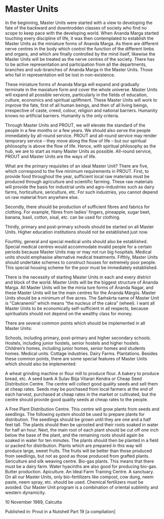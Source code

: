 # Master Units

In the beginning, Master Units were started with a view to developing the fate of the backward and downtrodden classes of society who find no scope to keep pace with the developing world. When Ananda Marga started touching every discipline of life, it was then contemplated to establish the Master Units as the miniature forms of Ananda Marga. As there are different nerve centres in the body which control the function of the different limbs and organs, and which are finally controlled by the mind itself, likewise the Master Units will be treated as the nerve centres of the society. There has to be active representation and participation from all the departments, branches and sub-branches of Ananda Marga in the Master Units. Those who fail in representation will be lost in non-existence.

These miniature forms of Ananda Marga will expand and gradually terminate in the maxiature form and cover the whole universe. Master Units will expand all possible services, particularly in the fields of education, culture, economics and spiritual upliftment. These Master Units will work to improve the fate, first of all human beings, and then of all living beings, irrespective of caste, creed, colour, religion and national barriers. Humanity knows no artificial barriers. Humanity is the only criteria.

Through Master Units and PROUT, we will elevate the standard of the people in a few months or a few years. We should also serve the people immediately by all-round service. PROUT and all-round service may render temporary service – they move along the flow of life – but our spiritual philosophy is above the flow of life. Hence, with spiritual philosophy as the hub, we are to start as many Master Units as possible. All-round service, PROUT and Master Units are the ways of life.

What are the primary requisites of an ideal Master Unit? There are five, which correspond to the five minimum requirements in PROUT. First, to provide food throughout the year, sufficient local raw materials must be produced through agriculture and scientific farming. These raw materials will provide the basis for industrial units and agro-industries such as dairy farms, horticulture, sericulture, etc. For such industries, you cannot depend on raw material from anywhere else.

Secondly, there should be production of sufficient fibres and fabrics for clothing. For example, fibres from ladies’ fingers, pineapple, sugar beet, banana, basil, cotton, sisal, etc. can be used for clothing.

Thirdly, primary and post-primary schools should be started on all Master Units. Higher education institutions should not be established just now.

Fourthly, general and special medical units should also be established. Special medical centres would accommodate invalid people for a certain periods because Master Units may or may not run big hospitals. Medical units should emphasise alternative medical treatments.
Fifthly, Master Units should undertake schemes to construct houses for extremely poor people. This special housing scheme for the poor must be immediately established.

There is the necessity of starting Master Units in each and every district and block of the world. Master Units will be the biggest structure of Ananda Marga. All Master Units will be the minia ture forms of Ánanda Nagar, and these Master Units will be the main centres for the Ánanda Márgiis. Master Units should be a minimum of five acres. The Saḿskrta name of Master Unit is “Cakranemii” which means “the nucleus of the cakra” (wheel). I want all Master Units to be economically self-sufficient in all respects, because spiritualists should not depend on the wealthy class for money.

There are several common points which should be implemented in all Master Units:

Schools, including primary, post-primary and higher secondary schools.
Hostels, including junior hostels, senior hostels and higher hostels.
Children’s homes, including junior homes, senior homes and students homes.
Medical units.
Cottage industries.
Dairy Farms.
Plantations.
Besides these common points, there are some special features of Master Units which should also be implemented:

A wheat grinding machine or flour mill to produce flour.
A bakery to produce bread, etc.
A seed bank
A Sulav Biija Vitaran Kendra or Cheap Seed Distribution Centre. The centre will collect good quality seeds and sell them at cheap rates. Seeds may be purchased from local farmers at the end of each harvest, purchased at cheap rates in the market or cultivated, but the centre should provide good quality seeds at cheap rates to the people.

A Free Plant Distribution Centre. This centre will grow plants from seeds and seedlings. The following system should be used to prepare plants for distribution. The seedlings should be grown until they are one and a half feet tall. The plants should then be uprooted and their roots soaked in water for half an hour. Next, the main root of each plant should be cut off one inch below the base of the plant, and the remaining roots should again be soaked in water for ten minutes. The plants should then be planted in a field or packed for distribution. Plants which are prepared in this way will produce large, sweet fruits. The fruits will be better than those produced from seedlings, but not as good as those produced from grafted plants.
Sericulture and silk weaving centre.
Bio-gas plants. This means that there must be a dairy farm. Water hyacinths are also good for producing bio-gas.
Butter production.
Apiculture.
An Ideal Farm Training Centre.
A sanctuary. On all our Master Units, only bio-fertilizers like compost, cow dung, neem paste, neem spray, etc. should be used. Chemical fertilizers must be avoided. Our Master Unit program is a combination of oriental sublimity and western dynamicity.

10 November 1989, Calcutta

Published in:
Prout in a Nutshell Part 19 [a compilation]
